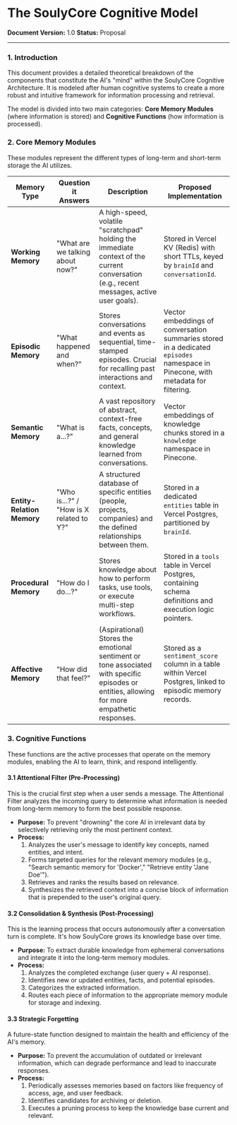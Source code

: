 
# The SoulyCore Cognitive Model

**Document Version:** 1.0
**Status:** Proposal

---

### 1. Introduction

This document provides a detailed theoretical breakdown of the components that constitute the AI's "mind" within the SoulyCore Cognitive Architecture. It is modeled after human cognitive systems to create a more robust and intuitive framework for information processing and retrieval.

The model is divided into two main categories: **Core Memory Modules** (where information is stored) and **Cognitive Functions** (how information is processed).

### 2. Core Memory Modules

These modules represent the different types of long-term and short-term storage the AI utilizes.

| Memory Type           | Question it Answers                | Description                                                                                                        | Proposed Implementation |
| --------------------- | ---------------------------------- | ------------------------------------------------------------------------------------------------------------------ | ----------------------------------------------------------------------------------------------------------------------------- |
| **Working Memory**    | "What are we talking about now?"   | A high-speed, volatile "scratchpad" holding the immediate context of the current conversation (e.g., recent messages, active user goals). | Stored in Vercel KV (Redis) with short TTLs, keyed by `brainId` and `conversationId`. |
| **Episodic Memory**   | "What happened and when?"          | Stores conversations and events as sequential, time-stamped episodes. Crucial for recalling past interactions and context. | Vector embeddings of conversation summaries stored in a dedicated `episodes` namespace in Pinecone, with metadata for filtering. |
| **Semantic Memory**   | "What is a...?"                    | A vast repository of abstract, context-free facts, concepts, and general knowledge learned from conversations.          | Vector embeddings of knowledge chunks stored in a `knowledge` namespace in Pinecone. |
| **Entity-Relation Memory** | "Who is...?" / "How is X related to Y?" | A structured database of specific entities (people, projects, companies) and the defined relationships between them. | Stored in a dedicated `entities` table in Vercel Postgres, partitioned by `brainId`. |
| **Procedural Memory** | "How do I do...?"                  | Stores knowledge about how to perform tasks, use tools, or execute multi-step workflows.                               | Stored in a `tools` table in Vercel Postgres, containing schema definitions and execution logic pointers. |
| **Affective Memory**  | "How did that feel?"               | (Aspirational) Stores the emotional sentiment or tone associated with specific episodes or entities, allowing for more empathetic responses. | Stored as a `sentiment_score` column in a table within Vercel Postgres, linked to episodic memory records. |

### 3. Cognitive Functions

These functions are the active processes that operate on the memory modules, enabling the AI to learn, think, and respond intelligently.

#### 3.1 Attentional Filter (Pre-Processing)

This is the crucial first step when a user sends a message. The Attentional Filter analyzes the incoming query to determine what information is needed from long-term memory to form the best possible response.

*   **Purpose:** To prevent "drowning" the core AI in irrelevant data by selectively retrieving only the most pertinent context.
*   **Process:**
    1.  Analyzes the user's message to identify key concepts, named entities, and intent.
    2.  Forms targeted queries for the relevant memory modules (e.g., "Search semantic memory for 'Docker'," "Retrieve entity 'Jane Doe'").
    3.  Retrieves and ranks the results based on relevance.
    4.  Synthesizes the retrieved context into a concise block of information that is prepended to the user's original query.

#### 3.2 Consolidation & Synthesis (Post-Processing)

This is the learning process that occurs autonomously after a conversation turn is complete. It's how SoulyCore grows its knowledge base over time.

*   **Purpose:** To extract durable knowledge from ephemeral conversations and integrate it into the long-term memory modules.
*   **Process:**
    1.  Analyzes the completed exchange (user query + AI response).
    2.  Identifies new or updated entities, facts, and potential episodes.
    3.  Categorizes the extracted information.
    4.  Routes each piece of information to the appropriate memory module for storage and indexing.

#### 3.3 Strategic Forgetting

A future-state function designed to maintain the health and efficiency of the AI's memory.

*   **Purpose:** To prevent the accumulation of outdated or irrelevant information, which can degrade performance and lead to inaccurate responses.
*   **Process:**
    1.  Periodically assesses memories based on factors like frequency of access, age, and user feedback.
    2.  Identifies candidates for archiving or deletion.
    3.  Executes a pruning process to keep the knowledge base current and relevant.